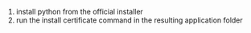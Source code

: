 1. install python from the official installer
2. run the install certificate command in the resulting application folder


